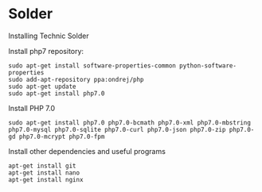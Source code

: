 # Solder
Installing Technic Solder


Install php7 repository:

```
sudo apt-get install software-properties-common python-software-properties
sudo add-apt-repository ppa:ondrej/php
sudo apt-get update
sudo apt-get install php7.0
```

Install PHP 7.0

```
sudo apt-get install php7.0 php7.0-bcmath php7.0-xml php7.0-mbstring php7.0-mysql php7.0-sqlite php7.0-curl php7.0-json php7.0-zip php7.0-gd php7.0-mcrypt php7.0-fpm
```

Install other dependencies and useful programs 

```
apt-get install git
apt-get install nano
apt-get install nginx
```

